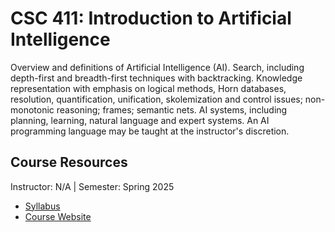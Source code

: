 # CSC 411: Introduction to Artificial Intelligence
Overview and definitions of Artificial Intelligence (AI). Search, including depth-first and breadth-first techniques with backtracking. Knowledge representation with emphasis on logical methods, Horn databases, resolution, quantification, unification, skolemization and control issues; non-monotonic reasoning; frames; semantic nets. AI systems, including planning, learning, natural language and expert systems. An AI programming language may be taught at the instructor's discretion.

## Course Resources
Instructor: N/A | Semester: Spring 2025
* [Syllabus]()
* [Course Website](https://www.csc.ncsu.edu/courses/outcomes.php?uniq_id=46)
